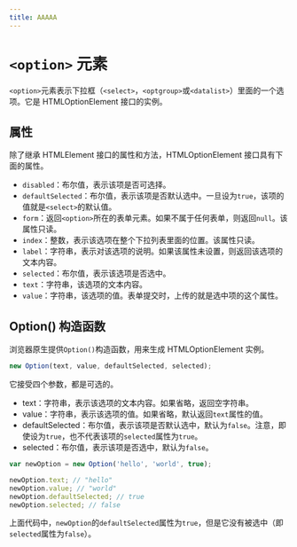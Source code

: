 ```yaml
---
title: AAAAA
---
```


# `<option>` 元素

`<option>`元素表示下拉框（`<select>`，`<optgroup>`或`<datalist>`）里面的一个选项。它是 HTMLOptionElement 接口的实例。

## 属性

除了继承 HTMLElement 接口的属性和方法，HTMLOptionElement 接口具有下面的属性。

- `disabled`：布尔值，表示该项是否可选择。
- `defaultSelected`：布尔值，表示该项是否默认选中。一旦设为`true`，该项的值就是`<select>`的默认值。
- `form`：返回`<option>`所在的表单元素。如果不属于任何表单，则返回`null`。该属性只读。
- `index`：整数，表示该选项在整个下拉列表里面的位置。该属性只读。
- `label`：字符串，表示对该选项的说明。如果该属性未设置，则返回该选项的文本内容。
- `selected`：布尔值，表示该选项是否选中。
- `text`：字符串，该选项的文本内容。
- `value`：字符串，该选项的值。表单提交时，上传的就是选中项的这个属性。

## Option() 构造函数

浏览器原生提供`Option()`构造函数，用来生成 HTMLOptionElement 实例。

```javascript
new Option(text, value, defaultSelected, selected);
```

它接受四个参数，都是可选的。

- text：字符串，表示该选项的文本内容。如果省略，返回空字符串。
- value：字符串，表示该选项的值。如果省略，默认返回`text`属性的值。
- defaultSelected：布尔值，表示该项是否默认选中，默认为`false`。注意，即使设为`true`，也不代表该项的`selected`属性为`true`。
- selected：布尔值，表示该项是否选中，默认为`false`。

```javascript
var newOption = new Option('hello', 'world', true);

newOption.text; // "hello"
newOption.value; // "world"
newOption.defaultSelected; // true
newOption.selected; // false
```

上面代码中，`newOption`的`defaultSelected`属性为`true`，但是它没有被选中（即`selected`属性为`false`）。
